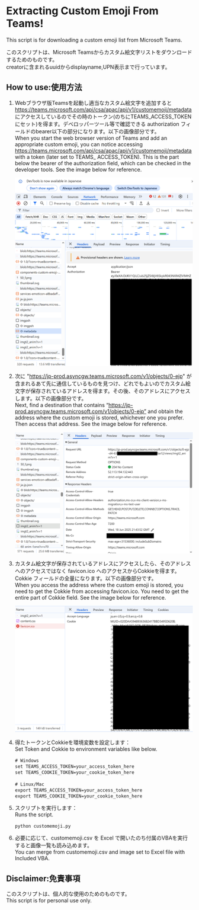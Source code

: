 # Extracting Custom Emoji From Teams!

This script is for downloading a custom emoji list from Microsoft Teams. <br> 

このスクリプトは、Microsoft Teamsからカスタム絵文字リストをダウンロードするためのものです。<br>
creatorに含まれるuuidからdisplayname,UPN表示まで行っています。<br>

## How to use:使用方法

1. Webブラウザ版Teamsを起動し適当なカスタム絵文字を追加すると https://teams.microsoft.com/api/csa/apac/api/v1/customemoji/metadata にアクセスしているのでその時のトークン(のちにTEAMS_ACCESS_TOKENにセット)を得ます。デベロッパーツール等で確認できる authorization フィールドのbearer以下の部分になります。以下の画像部分です。<br>
When you start the web browser version of Teams and add an appropriate custom emoji, you can notice accessing https://teams.microsoft.com/api/csa/apac/api/v1/customemoji/metadata with a token (later set to TEAMS_ ACCESS_TOKEN). This is the part below the bearer of the authorization field, which can be checked in the developer tools. See the image below for reference.

   ![トークンの取得方法](1.png)

2. 次に "https://jp-prod.asyncgw.teams.microsoft.com/v1/objects/0-ejp" が含まれるあて先に通信しているものを見つけ、どれでもよいのでカスタム絵文字が保存されているアドレスを得ます。その後、そのアドレスにアクセスします。以下の画像部分です。<br>
Next, find a destination that contains “https://jp-prod.asyncgw.teams.microsoft.com/v1/objects/0-ejp” and obtain the address where the custom emoji is stored, whichever one you prefer. Then access that address. See the image below for reference.

   ![カスタム絵文字が保存されているアドレス](2.png)

3. カスタム絵文字が保存されているアドレスにアクセスしたら、そのアドレスへのアクセスではなく favicon.ico へのアクセスからCokkieを得ます。Cokkie フィールドの全量になります。以下の画像部分です。<br>
When you access the address where the custom emoji is stored, you need to get the Cokkie from accessing favicon.ico. You need to get the entire part of Cokkie field. See the image below for reference.

   ![Cokkieの取得方法](3.png)

4. 得たトークンとCokkieを環境変数を設定します：<br>
Set Token and Cokkie to environment variables like below.
   ```
   # Windows
   set TEAMS_ACCESS_TOKEN=your_access_token_here
   set TEAMS_COOKIE_TOKEN=your_cookie_token_here
   
   # Linux/Mac
   export TEAMS_ACCESS_TOKEN=your_access_token_here
   export TEAMS_COOKIE_TOKEN=your_cookie_token_here
   ```

5. スクリプトを実行します：<br>
Runs the script.
   ```
   python customemoji.py
   ```

6. 必要に応じて、customemoji.csv を Excel で開いたのち付属のVBAを実行すると画像一覧も読み込めます。<br>
You can merge from customemoji.csv and image set to Excel file with Included VBA.

## Disclaimer:免責事項

このスクリプトは、個人的な使用のためのものです。<br>
This script is for personal use only.